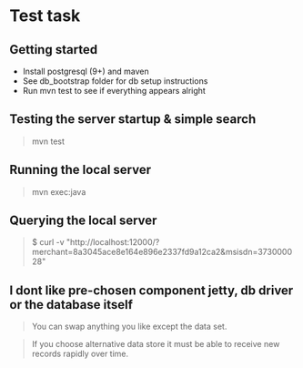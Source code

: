 # Test task

## Getting started
* Install postgresql (9+) and maven
* See db_bootstrap folder for db setup instructions
* Run mvn test to see if everything appears alright

## Testing the server startup & simple search
> mvn test

## Running the local server
> mvn exec:java

## Querying the local server
> $ curl -v "http://localhost:12000/?merchant=8a3045ace8e164e896e2337fd9a12ca2&msisdn=373000028"

## I dont like pre-chosen component jetty, db driver or the database itself 
> You can swap anything you like except the data set.

> If you choose alternative data store it must be able to receive new records rapidly over time.
